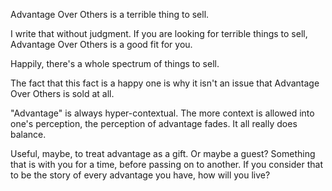 Advantage Over Others is a terrible thing to sell.

I write that without judgment. If you are looking for terrible things to sell, Advantage Over Others is a good fit for you.

Happily, there's a whole spectrum of things to sell.

The fact that this fact is a happy one is why it isn't an issue that Advantage Over Others is sold at all.

"Advantage" is always hyper-contextual. The more context is allowed into one's perception, the perception of advantage fades. It all really does balance.

Useful, maybe, to treat advantage as a gift. Or maybe a guest? Something that is with you for a time, before passing on to another. If you consider that to be the story of every advantage you have, how will you live?
